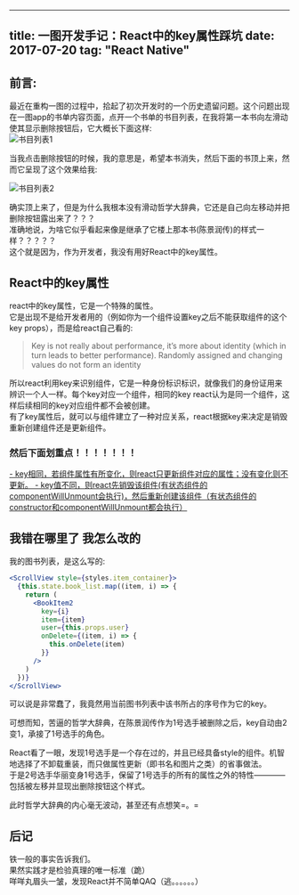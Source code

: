 
---
title: 一图开发手记：React中的key属性踩坑
date: 2017-07-20
tag: "React Native"
---
## 前言:
最近在重构一图的过程中，拾起了初次开发时的一个历史遗留问题。这个问题出现在一图app的书单内容页面，点开一个书单的书目列表，在我将第一本书向左滑动使其显示删除按钮后，它大概长下面这样:    
![书目列表1](http://7xl4oh.com1.z0.glb.clouddn.com/key1.jpeg)  
     

当我点击删除按钮的时候，我的意思是，希望本书消失，然后下面的书顶上来，然而它呈现了这个效果给我:

![书目列表2](http://7xl4oh.com1.z0.glb.clouddn.com/key2.jpeg)
    
确实顶上来了，但是为什么我根本没有滑动哲学大辞典，它还是自己向左移动并把删除按钮露出来了？？？    
准确地说，为啥它似乎看起来像是继承了它楼上那本书(陈景润传)的样式一样？？？？？     
这个就是因为，作为开发者，我没有用好React中的key属性。    

<!-- more -->     
    
## React中的key属性
react中的key属性，它是一个特殊的属性。   
它是出现不是给开发者用的（例如你为一个组件设置key之后不能获取组件的这个key props），而是给react自己看的:

>Key is not really about performance, it’s more about identity (which in turn leads to better performance). Randomly assigned and changing values do not form an identity   

所以react利用key来识别组件，它是一种身份标识标识，就像我们的身份证用来辨识一个人一样。每个key对应一个组件，相同的key react认为是同一个组件，这样后续相同的key对应组件都不会被创建。    
有了key属性后，就可以与组件建立了一种对应关系，react根据key来决定是销毁重新创建组件还是更新组件。    
### 然后下面划重点！！！！！！！
<u>
- key相同，若组件属性有所变化，则react只更新组件对应的属性；没有变化则不更新。
- key值不同，则react先销毁该组件(有状态组件的componentWillUnmount会执行)，然后重新创建该组件（有状态组件的constructor和componentWillUnmount都会执行）
</u>   
    
## 我错在哪里了 我怎么改的
我的图书列表，是这么写的:    
   
```jsx
<ScrollView style={styles.item_container}>
  {this.state.book_list.map((item, i) => {
    return (
      <BookItem2
        key={i}
        item={item}
        user={this.props.user}
        onDelete={(item, i) => {
          this.onDelete(item)
        }}
      />
    )
  })}
</ScrollView>      
```

可以说是非常蠢了，我竟然用当前图书列表中该书所占的序号作为它的key。   
    
可想而知，苦逼的哲学大辞典，在陈景润传作为1号选手被删除之后，key自动由2变1，承接了1号选手的角色。    

React看了一眼，发现1号选手是一个存在过的，并且已经具备style的组件。机智地选择了不卸载重装，而只做属性更新（即书名和图片之类）的省事做法。    
于是2号选手华丽变身1号选手，保留了1号选手的所有的属性之外的特性————包括被左移并显现出删除按钮这个样式。    

此时哲学大辞典的内心毫无波动，甚至还有点想笑=。=     
     
## 后记
铁一般的事实告诉我们。   
果然实践才是检验真理的唯一标准（跪）    
咩咩丸眉头一皱，发现React并不简单QAQ（逃。。。。。。）    



    
